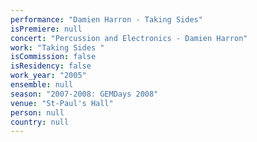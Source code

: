 ```yaml
---
performance: "Damien Harron - Taking Sides"
isPremiere: null
concert: "Percussion and Electronics - Damien Harron"
work: "Taking Sides "
isCommission: false
isResidency: false
work_year: "2005"
ensemble: null
season: "2007-2008: GEMDays 2008"
venue: "St-Paul's Hall"
person: null
country: null
---
```


